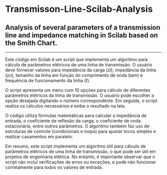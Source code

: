 # Transmisson-Line-Scilab-Analysis
## Analysis of several parameters of a transmission line and impedance matching in Scilab based on the Smith Chart.

---

Este código em Scilab é um script que implementa um algoritmo para cálculo de parâmetros elétricos de uma linha de transmissão. O usuário deve fornecer valores para impedância da carga (zl), impedância da linha (zo), tamanho da linha em função do comprimento de onda (tam) e frequência de funcionamento da linha (f).

O script apresenta um menu com 10 opções para cálculo de diferentes parâmetros elétricos da linha de transmissão. O usuário pode escolher a opção desejada digitando o número correspondente. Em seguida, o script realiza os cálculos necessários e exibe o resultado na tela.

O código utiliza fórmulas matemáticas para calcular a impedância de entrada, o coeficiente de reflexão da carga, o coeficiente de onda estacionária, entre outros parâmetros. O algoritmo também faz uso de estruturas de controle (condicionais e loops) para ajustar tocos simples e realizar casamentos em paralelo.

Em resumo, este script implementa um algoritmo útil para cálculo de parâmetros elétricos de uma linha de transmissão, o que pode ser útil em projetos de engenharia elétrica. No entanto, é importante observar que o script não inclui verificações de erros ou exceções, e pode não funcionar corretamente para todos os valores de entrada.
